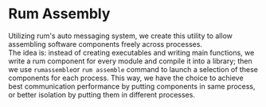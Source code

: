 # Rum Assembly

Utilizing rum's auto messaging system, we create this utility to allow assembling software components freely across processes.  
The idea is: instead of creating executables and writing main functions, we write a rum component for every module and compile it into a library; then we use `rumassemble`or `rum assemble` command to launch a selection of these components for each process. This way, we have the choice to achieve best communication performance by putting components in same process, or better isolation by putting them in different processes.


